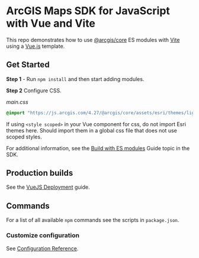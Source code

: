 # ArcGIS Maps SDK for JavaScript with Vue and Vite

This repo demonstrates how to use [@arcgis/core](https://www.npmjs.com/package/@arcgis/core) ES modules with [Vite](https://vitejs.dev/guide/) using a [Vue.js](https://vuejs.org/) template.

## Get Started

**Step 1** - Run `npm install` and then start adding modules.

**Step 2** Configure CSS.

_main.css_

```css
@import "https://js.arcgis.com/4.27/@arcgis/core/assets/esri/themes/light/main.css";
```

If using `<style scoped>` in your Vue component for css, do not import Esri themes here.
Should import them in a global css file that does not use scoped styles.

For additional information, see the [Build with ES modules](https://developers.arcgis.com/javascript/latest/es-modules/) Guide topic in the SDK.

## Production builds

See the [VueJS Deployment](https://cli.vuejs.org/guide/deployment.html#deployment) guide.

## Commands

For a list of all available `npm` commands see the scripts in `package.json`.

### Customize configuration

See [Configuration Reference](https://cli.vuejs.org/config/).
